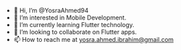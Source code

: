 - 👋 Hi, I’m @YosraAhmed94
- 👀 I’m interested in Mobile Development.
- 🌱 I’m currently learning Flutter technology.
- 💞️ I’m looking to collaborate on Flutter apps.
- 📫 How to reach me at yosra.ahmed.ibrahim@gmail.com

<!---
YosraAhmed94/YosraAhmed94 is a ✨ special ✨ repository because its `README.md` (this file) appears on your GitHub profile.
You can click the Preview link to take a look at your changes.
--->
